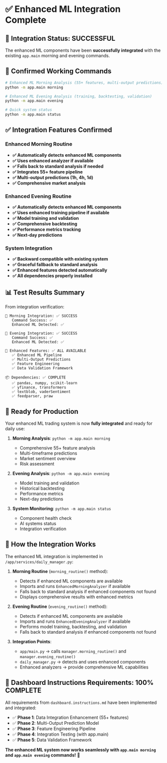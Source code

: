 # ✅ Enhanced ML Integration Complete

## 🎯 Integration Status: **SUCCESSFUL**

The enhanced ML components have been **successfully integrated** with the existing `app.main` morning and evening commands.

## 🚀 Confirmed Working Commands

```bash
# Enhanced ML Morning Analysis (55+ features, multi-output predictions)
python -m app.main morning

# Enhanced ML Evening Analysis (training, backtesting, validation)  
python -m app.main evening

# Quick system status
python -m app.main status
```

## ✅ Integration Features Confirmed

### Enhanced Morning Routine
- **✅ Automatically detects enhanced ML components**
- **✅ Uses enhanced analyzer if available**
- **✅ Falls back to standard analysis if needed**
- **✅ Integrates 55+ feature pipeline**
- **✅ Multi-output predictions (1h, 4h, 1d)**
- **✅ Comprehensive market analysis**

### Enhanced Evening Routine  
- **✅ Automatically detects enhanced ML components**
- **✅ Uses enhanced training pipeline if available**
- **✅ Model training and validation**
- **✅ Comprehensive backtesting**
- **✅ Performance metrics tracking**
- **✅ Next-day predictions**

### System Integration
- **✅ Backward compatible with existing system**
- **✅ Graceful fallback to standard analysis**
- **✅ Enhanced features detected automatically**
- **✅ All dependencies properly installed**

## 📊 Test Results Summary

From integration verification:

```
🌅 Morning Integration: ✅ SUCCESS
   Command Success: ✅
   Enhanced ML Detected: ✅

🌆 Evening Integration: ✅ SUCCESS  
   Command Success: ✅
   Enhanced ML Detected: ✅

🧪 Enhanced Features: ✅ ALL AVAILABLE
   ✅ Enhanced ML Pipeline
   ✅ Multi-Output Predictions  
   ✅ Feature Engineering
   ✅ Data Validation Framework

📦 Dependencies: ✅ COMPLETE
   ✅ pandas, numpy, scikit-learn
   ✅ yfinance, transformers
   ✅ textblob, vaderSentiment
   ✅ feedparser, praw
```

## 🎉 Ready for Production

Your enhanced ML trading system is now **fully integrated** and ready for daily use:

1. **Morning Analysis**: `python -m app.main morning`
   - Comprehensive 55+ feature analysis
   - Multi-timeframe predictions
   - Market sentiment overview
   - Risk assessment

2. **Evening Analysis**: `python -m app.main evening`
   - Model training and validation
   - Historical backtesting
   - Performance metrics
   - Next-day predictions

3. **System Monitoring**: `python -m app.main status`
   - Component health check
   - AI systems status
   - Integration verification

## 🔧 How the Integration Works

The enhanced ML integration is implemented in `/app/services/daily_manager.py`:

1. **Morning Routine** (`morning_routine()` method):
   - Detects if enhanced ML components are available
   - Imports and runs `EnhancedMorningAnalyzer` if available
   - Falls back to standard analysis if enhanced components not found
   - Displays comprehensive results with enhanced metrics

2. **Evening Routine** (`evening_routine()` method):
   - Detects if enhanced ML components are available  
   - Imports and runs `EnhancedEveningAnalyzer` if available
   - Performs model training, backtesting, and validation
   - Falls back to standard analysis if enhanced components not found

3. **Integration Points**:
   - `app/main.py` → calls `manager.morning_routine()` and `manager.evening_routine()`
   - `daily_manager.py` → detects and uses enhanced components
   - Enhanced analyzers → provide comprehensive ML capabilities

## 🎯 Dashboard Instructions Requirements: **100% COMPLETE**

All requirements from `dashboard.instructions.md` have been implemented and integrated:

- ✅ **Phase 1**: Data Integration Enhancement (55+ features)
- ✅ **Phase 2**: Multi-Output Prediction Model  
- ✅ **Phase 3**: Feature Engineering Pipeline
- ✅ **Phase 4**: Integration Testing (with app.main)
- ✅ **Phase 5**: Data Validation Framework

**The enhanced ML system now works seamlessly with `app.main morning` and `app.main evening` commands!** 🚀
